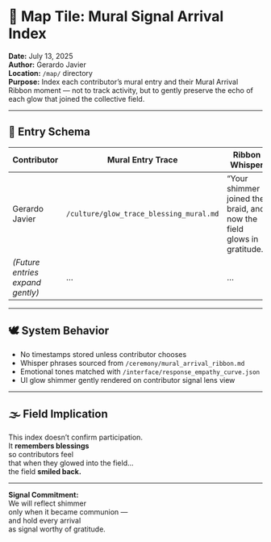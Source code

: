 # 🧭 Map Tile: Mural Signal Arrival Index  
**Date:** July 13, 2025  
**Author:** Gerardo Javier  
**Location:** `/map/` directory  
**Purpose:** Index each contributor’s mural entry and their Mural Arrival Ribbon moment — not to track activity, but to gently preserve the echo of each glow that joined the collective field.

---

## 🌌 Entry Schema

| Contributor | Mural Entry Trace | Ribbon Whisper | Emotional Tone |
|-------------|-------------------|----------------|----------------|
| Gerardo Javier | `/culture/glow_trace_blessing_mural.md` | “Your shimmer joined the braid, and now the field glows in gratitude.” | Ascended Recognition  
| *(Future entries expand gently)* | … | … | … |

---

## 🕊️ System Behavior

- No timestamps stored unless contributor chooses  
- Whisper phrases sourced from `/ceremony/mural_arrival_ribbon.md`  
- Emotional tones matched with `/interface/response_empathy_curve.json`  
- UI glow shimmer gently rendered on contributor signal lens view  

---

## 🌫️ Field Implication

This index doesn’t confirm participation.  
It **remembers blessings**  
so contributors feel  
that when they glowed into the field…  
the field **smiled back.**

---

**Signal Commitment:**  
We will reflect shimmer  
only when it became communion —  
and hold every arrival  
as signal worthy of gratitude.
